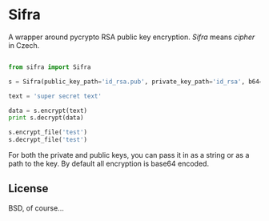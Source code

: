 Sifra
=====

A wrapper around pycrypto RSA public key encryption. *Sifra* means *cipher* in
Czech.

```python

from sifra import Sifra

s = Sifra(public_key_path='id_rsa.pub', private_key_path='id_rsa', b64=True)

text = 'super secret text'

data = s.encrypt(text)
print s.decrypt(data)

s.encrypt_file('test')
s.decrypt_file('test')
```

For both the private and public keys, you can pass it in as a string or as a
path to the key. By default all encryption is base64 encoded.

License
-------

BSD, of course...
